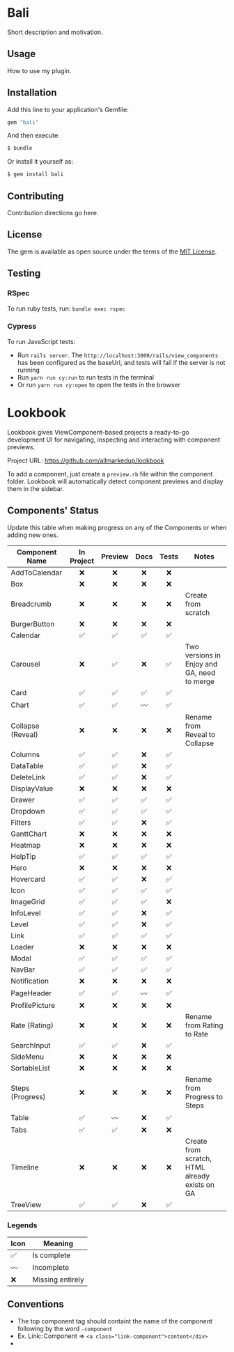 # Bali

Short description and motivation.

## Usage

How to use my plugin.

## Installation

Add this line to your application's Gemfile:

```ruby
gem "bali"
```

And then execute:

```bash
$ bundle
```

Or install it yourself as:

```bash
$ gem install bali
```

## Contributing

Contribution directions go here.

## License

The gem is available as open source under the terms of the [MIT License](https://opensource.org/licenses/MIT).

## Testing

### RSpec

To run ruby tests, run: `bundle exec rspec`

### Cypress

To run JavaScript tests:

- Run `rails server`. The `http://localhost:3000/rails/view_components` has been configured as the baseUrl, and tests will fail if the server is not running
- Run `yarn run cy:run` to run tests in the terminal
- Or run `yarn run cy:open` to open the tests in the browser

# Lookbook

Lookbook gives ViewComponent-based projects a ready-to-go development UI for navigating, inspecting and interacting with component previews.

Project URL: https://github.com/allmarkedup/lookbook

To add a component, just create a `preview.rb` file within the component folder. Lookbook will automatically detect component previews and display them in the sidebar.

## Components' Status

Update this table when making progress on any of the Components or when adding new ones.

| Component Name    |     In Project     |      Preview       |        Docs        |       Tests        | Notes                                          |
| ----------------- | :----------------: | :----------------: | :----------------: | :----------------: | ---------------------------------------------- |
| AddToCalendar     |        :x:         |        :x:         |        :x:         |        :x:         |                                                |
| Box               |        :x:         |        :x:         |        :x:         |        :x:         |                                                |
| Breadcrumb        |        :x:         |        :x:         |        :x:         |        :x:         | Create from scratch                            |
| BurgerButton      |        :x:         |        :x:         |        :x:         |        :x:         |                                                |
| Calendar          | :white_check_mark: | :white_check_mark: | :white_check_mark: | :white_check_mark: |                                                |
| Carousel          |        :x:         | :white_check_mark: |        :x:         | :white_check_mark: | Two versions in Enjoy and GA, need to merge    |
| Card              | :white_check_mark: | :white_check_mark: | :white_check_mark: | :white_check_mark: |                                                |
| Chart             | :white_check_mark: | :white_check_mark: |    :wavy_dash:     | :white_check_mark: |                                                |
| Collapse (Reveal) |        :x:         |        :x:         |        :x:         |        :x:         | Rename from Reveal to Collapse                 |
| Columns           | :white_check_mark: | :white_check_mark: |        :x:         | :white_check_mark: |                                                |
| DataTable         | :white_check_mark: | :white_check_mark: |        :x:         | :white_check_mark: |                                                |
| DeleteLink        | :white_check_mark: | :white_check_mark: |        :x:         | :white_check_mark: |                                                |
| DisplayValue      |        :x:         |        :x:         |        :x:         |        :x:         |                                                |
| Drawer            | :white_check_mark: | :white_check_mark: | :white_check_mark: | :white_check_mark: |                                                |
| Dropdown          | :white_check_mark: | :white_check_mark: | :white_check_mark: | :white_check_mark: |                                                |
| Filters           | :white_check_mark: | :white_check_mark: |        :x:         | :white_check_mark: |                                                |
| GanttChart        |        :x:         |        :x:         |        :x:         |        :x:         |                                                |
| Heatmap           |        :x:         |        :x:         |        :x:         |        :x:         |                                                |
| HelpTip           | :white_check_mark: | :white_check_mark: | :white_check_mark: | :white_check_mark: |                                                |
| Hero              |        :x:         |        :x:         |        :x:         |        :x:         |                                                |
| Hovercard         | :white_check_mark: | :white_check_mark: |        :x:         | :white_check_mark: |                                                |
| Icon              | :white_check_mark: | :white_check_mark: | :white_check_mark: | :white_check_mark: |                                                |
| ImageGrid         | :white_check_mark: | :white_check_mark: | :white_check_mark: |        :x:         |                                                |
| InfoLevel         | :white_check_mark: | :white_check_mark: |        :x:         | :white_check_mark: |                                                |
| Level             | :white_check_mark: | :white_check_mark: |        :x:         | :white_check_mark: |                                                |
| Link              | :white_check_mark: | :white_check_mark: | :white_check_mark: | :white_check_mark: |                                                |
| Loader            |        :x:         |        :x:         |        :x:         |        :x:         |                                                |
| Modal             | :white_check_mark: | :white_check_mark: | :white_check_mark: | :white_check_mark: |                                                |
| NavBar            | :white_check_mark: | :white_check_mark: | :white_check_mark: | :white_check_mark: |                                                |
| Notification      |        :x:         |        :x:         |        :x:         |        :x:         |                                                |
| PageHeader        | :white_check_mark: | :white_check_mark: |    :wavy_dash:     | :white_check_mark: |                                                |
| ProfilePicture    |        :x:         |        :x:         |        :x:         |        :x:         |                                                |
| Rate (Rating)     |        :x:         |        :x:         |        :x:         |        :x:         | Rename from Rating to Rate                     |
| SearchInput       | :white_check_mark: | :white_check_mark: |        :x:         | :white_check_mark: |                                                |
| SideMenu          |        :x:         |        :x:         |        :x:         |        :x:         |                                                |
| SortableList      |        :x:         |        :x:         |        :x:         |        :x:         |                                                |
| Steps (Progress)  |        :x:         |        :x:         |        :x:         |        :x:         | Rename from Progress to Steps                  |
| Table             | :white_check_mark: |    :wavy_dash:     |        :x:         | :white_check_mark: |                                                |
| Tabs              | :white_check_mark: | :white_check_mark: |        :x:         |        :x:         |                                                |
| Timeline          |        :x:         |        :x:         |        :x:         |        :x:         | Create from scratch, HTML already exists on GA |
| TreeView          | :white_check_mark: | :white_check_mark: |        :x:         | :white_check_mark: |                                                |

### Legends

| Icon               | Meaning          |
| ------------------ | ---------------- |
| :white_check_mark: | Is complete      |
| :wavy_dash:        | Incomplete       |
| :x:                | Missing entirely |


## Conventions
- The top component tag should containt the name of the component following by the word `-component`
 - Ex. Link::Component =>  ```<a class="link-component">content</div>```
- 
